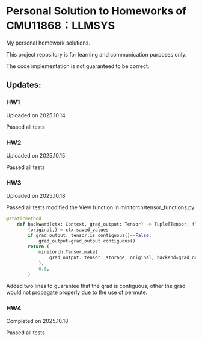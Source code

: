 # Personal Solution to Homeworks of CMU11868：LLMSYS
My personal homework solutions.

This project repository is for learning and communication purposes only.

The code implementation is not guaranteed to be correct.
## Updates:
### HW1 
Uploaded on 2025.10.14

Passed all tests
### HW2
Uploaded on 2025.10.15

Passed all tests
### HW3
Uploaded on 2025.10.18

Passed all tests
modified the View function in minitorch/tensor_functions.py

```python
@staticmethod
    def backward(ctx: Context, grad_output: Tensor) -> Tuple[Tensor, float]:
        (original,) = ctx.saved_values
        if grad_output._tensor.is_contiguous()==False:
            grad_output=grad_output.contiguous()
        return (
            minitorch.Tensor.make(
                grad_output._tensor._storage, original, backend=grad_output.backend
            ),
            0.0,
        )
```

Added two lines to guarantee that the grad is contiguous, other the grad would not propagate properly due to the use of permute.
### HW4
Completed on 2025.10.18

Passed all tests
